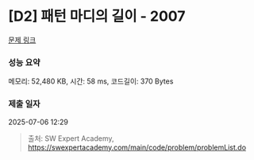 # [D2] 패턴 마디의 길이 - 2007 

[문제 링크](https://swexpertacademy.com/main/code/problem/problemDetail.do?contestProbId=AV5P1kNKAl8DFAUq) 

### 성능 요약

메모리: 52,480 KB, 시간: 58 ms, 코드길이: 370 Bytes

### 제출 일자

2025-07-06 12:29



> 출처: SW Expert Academy, https://swexpertacademy.com/main/code/problem/problemList.do